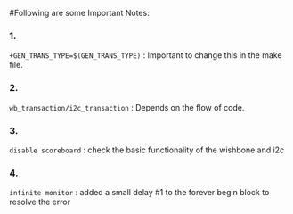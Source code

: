 #Following are some Important Notes:

### 1.
`+GEN_TRANS_TYPE=$(GEN_TRANS_TYPE)` : Important to change this in the make file.

### 2.
`wb_transaction/i2c_transaction` : Depends on the flow of code.

### 3.
`disable scoreboard` : check the basic functionality of the wishbone and i2c 

### 4. 
`infinite monitor` : added a small delay #1 to the forever begin block to resolve the error 